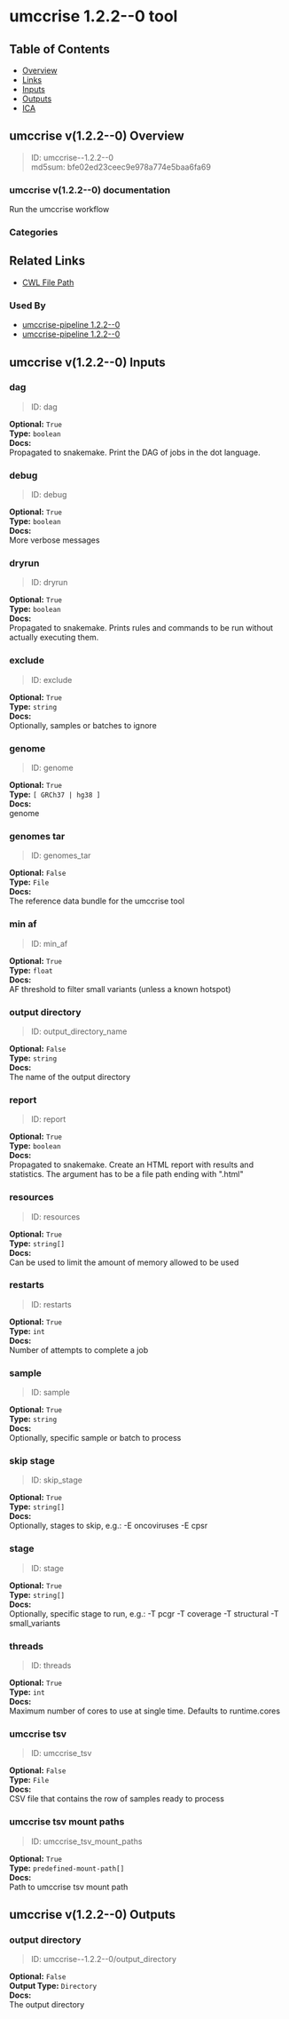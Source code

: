 
umccrise 1.2.2--0 tool
======================

## Table of Contents
  
- [Overview](#umccrise-v122--0-overview)  
- [Links](#related-links)  
- [Inputs](#umccrise-v122--0-inputs)  
- [Outputs](#umccrise-v122--0-outputs)  
- [ICA](#ica)  


## umccrise v(1.2.2--0) Overview



  
> ID: umccrise--1.2.2--0  
> md5sum: bfe02ed23ceec9e978a774e5baa6fa69

### umccrise v(1.2.2--0) documentation
  

Run the umccrise workflow

### Categories
  


## Related Links
  
- [CWL File Path](../../../../../../tools/umccrise/1.2.2--0/umccrise__1.2.2--0.cwl)  


### Used By
  
- [umccrise-pipeline 1.2.2--0](../../../workflows/umccrise-pipeline/1.2.2--0/umccrise-pipeline__1.2.2--0.md)  
- [umccrise-pipeline 1.2.2--0](../../../workflows/umccrise-pipeline/1.2.2--0/umccrise-pipeline__1.2.2--0.md)  

  


## umccrise v(1.2.2--0) Inputs

### dag



  
> ID: dag
  
**Optional:** `True`  
**Type:** `boolean`  
**Docs:**  
Propagated to snakemake. Print the DAG of jobs in the dot language.


### debug



  
> ID: debug
  
**Optional:** `True`  
**Type:** `boolean`  
**Docs:**  
More verbose messages


### dryrun



  
> ID: dryrun
  
**Optional:** `True`  
**Type:** `boolean`  
**Docs:**  
Propagated to snakemake. Prints rules and commands to be run without actually executing them.


### exclude



  
> ID: exclude
  
**Optional:** `True`  
**Type:** `string`  
**Docs:**  
Optionally, samples or batches to ignore


### genome



  
> ID: genome
  
**Optional:** `True`  
**Type:** `[ GRCh37 | hg38 ]`  
**Docs:**  
genome


### genomes tar



  
> ID: genomes_tar
  
**Optional:** `False`  
**Type:** `File`  
**Docs:**  
The reference data bundle for the umccrise tool


### min af



  
> ID: min_af
  
**Optional:** `True`  
**Type:** `float`  
**Docs:**  
AF threshold to filter small variants (unless a known hotspot)


### output directory



  
> ID: output_directory_name
  
**Optional:** `False`  
**Type:** `string`  
**Docs:**  
The name of the output directory


### report



  
> ID: report
  
**Optional:** `True`  
**Type:** `boolean`  
**Docs:**  
Propagated to snakemake.
Create an HTML report with results and statistics.
The argument has to be a file path ending with ".html"


### resources



  
> ID: resources
  
**Optional:** `True`  
**Type:** `string[]`  
**Docs:**  
Can be used to limit the amount of memory allowed to be used


### restarts



  
> ID: restarts
  
**Optional:** `True`  
**Type:** `int`  
**Docs:**  
Number of attempts to complete a job


### sample



  
> ID: sample
  
**Optional:** `True`  
**Type:** `string`  
**Docs:**  
Optionally, specific sample or batch to process


### skip stage



  
> ID: skip_stage
  
**Optional:** `True`  
**Type:** `string[]`  
**Docs:**  
Optionally, stages to skip, e.g.: -E oncoviruses -E cpsr


### stage



  
> ID: stage
  
**Optional:** `True`  
**Type:** `string[]`  
**Docs:**  
Optionally, specific stage to run, e.g.: -T pcgr -T coverage -T structural -T small_variants


### threads



  
> ID: threads
  
**Optional:** `True`  
**Type:** `int`  
**Docs:**  
Maximum number of cores to use at single time.
Defaults to runtime.cores


### umccrise tsv



  
> ID: umccrise_tsv
  
**Optional:** `False`  
**Type:** `File`  
**Docs:**  
CSV file that contains the row of samples ready to process


### umccrise tsv mount paths



  
> ID: umccrise_tsv_mount_paths
  
**Optional:** `True`  
**Type:** `predefined-mount-path[]`  
**Docs:**  
Path to umccrise tsv mount path

  


## umccrise v(1.2.2--0) Outputs

### output directory



  
> ID: umccrise--1.2.2--0/output_directory  

  
**Optional:** `False`  
**Output Type:** `Directory`  
**Docs:**  
The output directory
  

  

